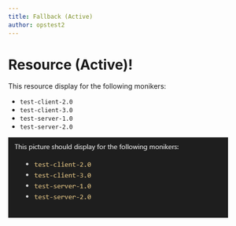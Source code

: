 ```yaml
---
title: Fallback (Active)
author: opstest2
---
```


# Resource (Active)!

This resource display for the following monikers:

* `test-client-2.0`
* `test-client-3.0`
* `test-server-1.0`
* `test-server-2.0`

![Image](media/a.png)
